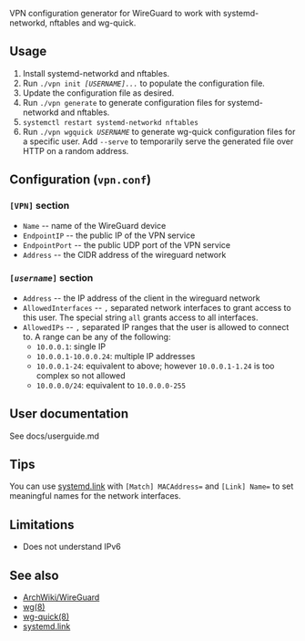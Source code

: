VPN configuration generator for WireGuard to work with systemd-networkd, nftables and wg-quick.

## Usage

1.  Install systemd-networkd and nftables.
2.  Run <code>./vpn init <i>[USERNAME]...</i></code> to populate the configuration file.
3.  Update the configuration file as desired.
4.  Run `./vpn generate` to generate configuration files for systemd-networkd and nftables.
5.  `systemctl restart systemd-networkd nftables`
6.  Run <code>./vpn wgquick <i>USERNAME</i></code> to generate wg-quick configuration files for a specific user.
    Add `--serve` to temporarily serve the generated file over HTTP on a random address.

## Configuration (`vpn.conf`)

### `[VPN]` section

*   `Name` -- name of the WireGuard device
*   `EndpointIP` -- the public IP of the VPN service
*   `EndpointPort` -- the public UDP port of the VPN service
*   `Address` -- the CIDR address of the wireguard network

### <code>[<i>username</i>]</code> section

*   `Address` -- the IP address of the client in the wireguard network
*   `AllowedInterfaces` -- `,` separated network interfaces to grant access to this user.
    The special string `all` grants access to all interfaces.
*   `AllowedIPs` -- `,` separated IP ranges that the user is allowed to connect to. A range can be
    any of the following:
    *   `10.0.0.1`: single IP
    *   `10.0.0.1-10.0.0.24`: multiple IP addresses
    *   `10.0.0.1-24`: equivalent to above; however `10.0.0.1-1.24` is too complex so not allowed
    *   `10.0.0.0/24`: equivalent to `10.0.0.0-255`

## User documentation

See docs/userguide.md

## Tips

You can use [systemd.link] with `[Match] MACAddress=` and `[Link] Name=`
to set meaningful names for the network interfaces.

## Limitations

*   Does not understand IPv6

## See also

*   [ArchWiki/WireGuard](https://wiki.archlinux.org/index.php/WireGuard)
*   [wg(8)](https://git.zx2c4.com/wireguard-tools/about/src/man/wg.8)
*   [wg-quick(8)](https://git.zx2c4.com/wireguard-tools/about/src/man/wg-quick.8)
*   [systemd.link]

[systemd.link]: https://www.freedesktop.org/software/systemd/man/systemd.link.html
